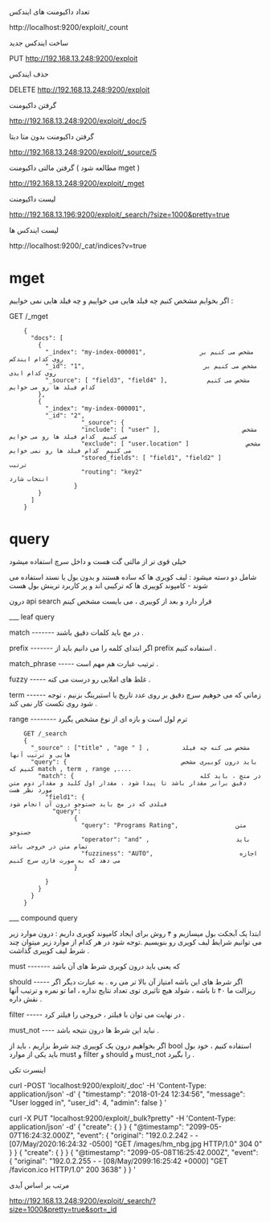 تعداد داکیومنت های ایندکس

http://localhost:9200/exploit/_count

ساخت ایندکس جدید

PUT  http://192.168.13.248:9200/exploit

حذف ایندکس

DELETE  http://192.168.13.248:9200/exploit

گرفتن داکیومنت

http://192.168.13.248:9200/exploit/_doc/5

گرفتن داکیومنت بدون متا دیتا

http://192.168.13.248:9200/exploit/_source/5

گرفتن  مالتی داکیومنت ( مطالعه شود mget )

http://192.168.13.248:9200/exploit/_mget

لیست داکیومنت

http://192.168.13.196:9200/exploit/_search/?size=1000&pretty=true

لیست ایندکس ها

http://localhost:9200/_cat/indices?v=true

# mget

اگر بخوایم مشخص کنیم چه فیلد هایی می خواییم و چه فیلد هایی نمی خواییم :

GET /_mget

        {
          "docs": [
            {
              "_index": "my-index-000001",               مشخص می کنیم بر روی کدام ایندکس
              "_id": "1",                                 مشخص می کنیم بر روی کدام ایدی
              "_source": [ "field3", "field4" ],           مشخص می کنیم  کدام فیلد ها رو می خوایم
            },
            {
              "_index": "my-index-000001",
              "_id": "2",
                        "_source": {
                        "include": [ "user" ],                       مشخص می کنیم  کدام فیلد ها رو می خوایم
                        "exclude": [ "user.location" ]                مشخص می کنیم  کدام فیلد ها رو نمی خوایم
                        "stored_fields": [ "field1", "field2" ]         ترتیب
                        "routing": "key2"                               انتخاب شارد
                      }
            }
          ]
        }



# query

خیلی قوی تر از مالتی گت هست و داخل سرچ استفاده میشود

شامل دو دسته میشود : لیف کويری ها که ساده هستند و بدون بول یا نستد استفاده می شوند - کامپوند کوییری ها که ترکیبی اند و پر کاربرد ترینش بول هست 

درون api search قرار دارد و بعد از کوییری ، می بایست مشخص کینم

___ leaf query





match -------
  در مچ باید کلمات دقیق باشند .

prefix -------
اگر ابتدای کلمه را می دانیم باید از prefix استفاده کنیم .

match_phrase -----
ترتیب عبارت هم مهم است .

fuzzy -----
غلط های املایی رو درست می کنه .

term ------ 
زمانی که می خوهیم سرچ دقیق بر روی عدد تاریخ یا استیرینگ بزنیم ، توجه شود روی تکست کار نمی کند .

range -------- 
ترم لول است و بازه ای از نوع مشخص یگیرد






        GET /_search
        {
          "_source" : ["title" , "age " ] ,         مشخص می کنه چه فیلد هایی و ترتیب آنها
          "query": {                                باید درون کوییری مشخص کنیم که match , term , range ,....
            "match": {                                   در متچ ، باید کله دقیق برابر مقدار باشد تا پیدا شود ، مقدار اول کلید و مقدار دوم متن مورد نظر هست
              "field1": {                                                        فیلدی که در مچ باید جستوجو درون آن انجام شود
                "query":
                      {
                        "query": "Programs Rating",                متن جستوجو
                        "operator": "and" ,                        باید تمام متن در خروجی باشد
                        "fuzziness": "AUTO",                        اجازه می دهد که به صورت فازی سرچ کنیم
                      }

              }
            }
          }
        }


___ compound query

ابتدا یک آبجکت بول میسازیم و ۴ روش برای ایجاد کامپوند کویری داریم : درون موارد زیر می توانیم شرایط لیف کویری رو بنویسیم .توجه شود در هر کدام از موارد زیر میتوان چند شرط لیف کوییری گذاشت .

must -------
که یعنی باید درون کویری شرط های آن باشد

should ----- 
اگر شرط های این باشه امتیاز آن بالا تر می ره . به عبارت دیگر اگر ریزالت ما ۴۰ تا باشه ، شولد هیچ تاثیری توی تعداد نتایج نداره ، اما تو نمره و ترتیب آنها نقش داره .

filter -----
در نهایت می توان با فیلتر ، خروجی را فیلتر کرد .

must_not ---- 
نباید این شرط ها درون نتیجه باشد .







اگر بخواهیم درون یک کوییری چند شرط بزاریم ، باید از bool استفاده کنیم ، خود بول باید یکی از موارد must و filter و should و must_not را بگیرد .

اینسرت تکی

curl -POST 'localhost:9200/exploit/_doc' -H 'Content-Type: application/json' -d'
{
        "timestamp": "2018-01-24 12:34:56",
        "message": "User logged in",
        "user_id": 4,
        "admin": false
} '

curl -X PUT "localhost:9200/exploit/_bulk?pretty" -H 'Content-Type: application/json' -d'
{ "create": { } }
{ "@timestamp": "2099-05-07T16:24:32.000Z", "event": { "original": "192.0.2.242 - - [07/May/2020:16:24:32 -0500] \"GET /images/hm_nbg.jpg HTTP/1.0\" 304 0" } }
{ "create": { } }
{ "@timestamp": "2099-05-08T16:25:42.000Z", "event": { "original": "192.0.2.255 - - [08/May/2099:16:25:42 +0000] \"GET /favicon.ico HTTP/1.0\" 200 3638" } }
'

مرتب بر اساس آیدی

http://192.168.13.248:9200/exploit/_search/?size=1000&pretty=true&sort=_id
